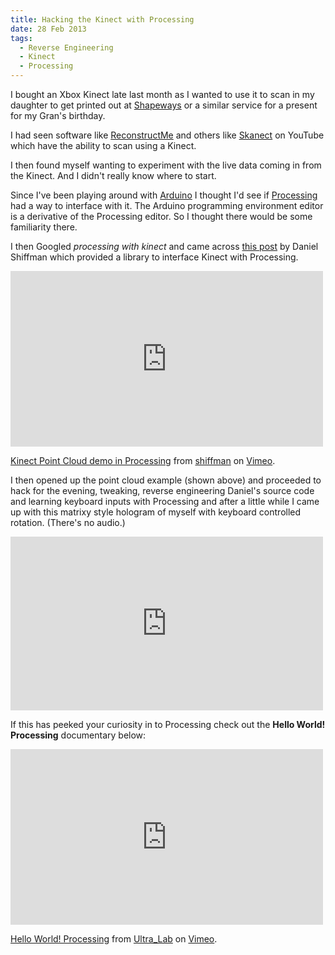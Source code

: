 ```yaml
---
title: Hacking the Kinect with Processing
date: 28 Feb 2013
tags:
  - Reverse Engineering
  - Kinect
  - Processing
---
```

I bought an Xbox Kinect late last month as I wanted to use it to scan in my daughter to get printed out at [Shapeways](http://shapeways.com/) or a similar service for a present for my Gran's birthday.

I had seen software like [ReconstructMe](http://reconstructme.net/) and others like [Skanect](http://skanect.manctl.com/) on YouTube which have the ability to scan using a Kinect.

I then found myself wanting to experiment with the live data coming in from the Kinect. And I didn't really know where to start.

Since I've been playing around with [Arduino](http://forefront.io/a/beginners-guide-to-arduino) I thought I'd see if [Processing](http://processing.org/) had a way to interface with it. The Arduino programming environment editor is a derivative of the Processing editor. So I thought there would be some familiarity there.

I then Googled _processing with kinect_ and came across [this post](http://www.shiffman.net/p5/kinect/) by Daniel Shiffman which provided a library to interface Kinect with Processing.

<iframe src="http://player.vimeo.com/video/18058700" width="500" height="281" frameborder="0" webkitAllowFullScreen="webkitAllowFullScreen" mozallowfullscreen="mozallowfullscreen" allowFullScreen="allowFullScreen"></iframe> <p><a href="http://vimeo.com/18058700">Kinect Point Cloud demo in Processing</a> from <a href="http://vimeo.com/shiffman">shiffman</a> on <a href="http://vimeo.com">Vimeo</a>.</p>

I then opened up the point cloud example (shown above) and proceeded to hack for the evening, tweaking, reverse engineering Daniel's source code and learning keyboard inputs with Processing and after a little while I came up with this matrixy style hologram of myself with keyboard controlled rotation. (There's no audio.)

<iframe src="https://www.facebook.com/video/embed?video_id=10151459745267214" width="500" height="278" frameborder="0"></iframe>

If this has peeked your curiosity in to Processing check out the __Hello World! Processing__ documentary below:

<iframe src="http://player.vimeo.com/video/60735314" width="500" height="281" frameborder="0" webkitAllowFullScreen="webkitAllowFullScreen" mozallowfullscreen="mozallowfullscreen" allowFullScreen="allowFullScreen"></iframe> <p><a href="http://vimeo.com/60735314">Hello World! Processing</a> from <a href="http://vimeo.com/ultralab">Ultra_Lab</a> on <a href="http://vimeo.com">Vimeo</a>.</p>